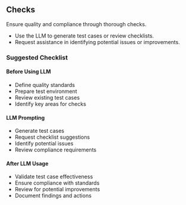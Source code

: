 ## Checks
Ensure quality and compliance through thorough checks.

- Use the LLM to generate test cases or review checklists.
- Request assistance in identifying potential issues or improvements.

### Suggested Checklist

#### Before Using LLM
- Define quality standards
- Prepare test environment
- Review existing test cases
- Identify key areas for checks

#### LLM Prompting
- Generate test cases
- Request checklist suggestions
- Identify potential issues
- Review compliance requirements

#### After LLM Usage
- Validate test case effectiveness
- Ensure compliance with standards
- Review for potential improvements
- Document findings and actions
